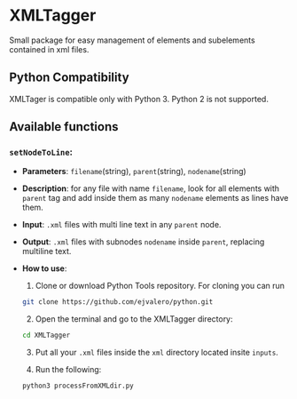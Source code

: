 # XMLTagger

Small package for easy management of elements and subelements contained in xml files.


## Python Compatibility

XMLTager is compatible only with Python 3. Python 2 is not supported.


## Available functions

### `setNodeToLine`:
- __Parameters__: `filename`(string), `parent`(string), `nodename`(string)
- __Description__: for any file with name `filename`, look for all elements with `parent` tag and add inside them as many `nodename` elements as lines have them.
- __Input__: `.xml` files with multi line text in any `parent` node.
- __Output__: `.xml` files with subnodes `nodename` inside `parent`, replacing multiline text.
- __How to use__: 

    1. Clone or download Python Tools repository. For cloning you can run

    ```sh
    git clone https://github.com/ejvalero/python.git
    ```

    2. Open the terminal and go to the XMLTagger directory:

    ```sh
    cd XMLTagger
    ```
    3. Put all your `.xml` files inside the `xml` directory located insite `inputs`.

    4. Run the following:

    ```sh
    python3 processFromXMLdir.py
    ```